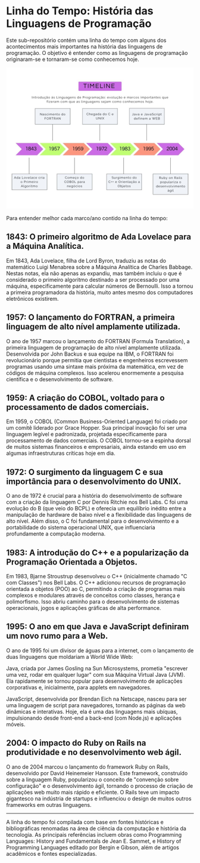 # Linha do Tempo: História das Linguagens de Programação

Este sub-repositório contém uma linha do tempo com alguns dos acontecimentos mais importantes na história das linguagens de programação. O objetivo é entender como as linguagens de programação originaram-se e tornaram-se como conhecemos hoje.

![Linha do Tempo](https://github.com/mfevasconcelos/Fundamentos-Linguagens-UFC/blob/main/01-introducao/timeline.jpg)

Para entender melhor cada marco/ano contido na linha do tempo:

## 1843: O primeiro algoritmo de Ada Lovelace para a Máquina Analítica.

Em 1843, Ada Lovelace, filha de Lord Byron, traduziu as notas do matemático Luigi Menabrea sobre a Máquina Analítica de Charles Babbage. Nestas notas, ela não apenas as expandiu, mas também incluiu o que é considerado o primeiro algoritmo destinado a ser processado por uma máquina, especificamente para calcular números de Bernoulli. Isso a tornou a primeira programadora da história, muito antes mesmo dos computadores eletrônicos existirem.

## 1957: O lançamento do FORTRAN, a primeira linguagem de alto nível amplamente utilizada.

O ano de 1957 marcou o lançamento do FORTRAN (Formula Translation), a primeira linguagem de programação de alto nível amplamente utilizada. Desenvolvida por John Backus e sua equipe na IBM, o FORTRAN foi revolucionário porque permitia que cientistas e engenheiros escrevessem programas usando uma sintaxe mais próxima da matemática, em vez de códigos de máquina complexos. Isso acelerou enormemente a pesquisa científica e o desenvolvimento de software.

## 1959: A criação do COBOL, voltado para o processamento de dados comerciais.

Em 1959, o COBOL (Common Business-Oriented Language) foi criado por um comitê liderado por Grace Hopper. Sua principal inovação foi ser uma linguagem legível e padronizada, projetada especificamente para processamento de dados comerciais. O COBOL tornou-se a espinha dorsal de muitos sistemas financeiros e empresariais, ainda estando em uso em algumas infraestruturas críticas hoje em dia.

## 1972: O surgimento da linguagem C e sua importância para o desenvolvimento do UNIX.

O ano de 1972 é crucial para a história do desenvolvimento de software com a criação da linguagem C por Dennis Ritchie nos Bell Labs. C foi uma evolução do B (que veio do BCPL) e oferecia um equilíbrio inédito entre a manipulação de hardware de baixo nível e a flexibilidade das linguagens de alto nível. Além disso, o C foi fundamental para o desenvolvimento e a portabilidade do sistema operacional UNIX, que influenciaria profundamente a computação moderna.

## 1983: A introdução do C++ e a popularização da Programação Orientada a Objetos.

Em 1983, Bjarne Stroustrup desenvolveu o C++ (inicialmente chamado "C com Classes") nos Bell Labs. O C++ adicionou recursos de programação orientada a objetos (POO) ao C, permitindo a criação de programas mais complexos e modulares através de conceitos como classes, herança e polimorfismo. Isso abriu caminho para o desenvolvimento de sistemas operacionais, jogos e aplicações gráficas de alta performance.

## 1995: O ano em que Java e JavaScript definiram um novo rumo para a Web.

O ano de 1995 foi um divisor de águas para a internet, com o lançamento de duas linguagens que moldariam a World Wide Web:

Java, criada por James Gosling na Sun Microsystems, prometia "escrever uma vez, rodar em qualquer lugar" com sua Máquina Virtual Java (JVM). Ela rapidamente se tornou popular para desenvolvimento de aplicações corporativas e, inicialmente, para applets em navegadores.

JavaScript, desenvolvida por Brendan Eich na Netscape, nasceu para ser uma linguagem de script para navegadores, tornando as páginas da web dinâmicas e interativas. Hoje, ela é uma das linguagens mais ubíquas, impulsionando desde front-end a back-end (com Node.js) e aplicações móveis.

## 2004: O impacto do Ruby on Rails na produtividade e no desenvolvimento web ágil.

O ano de 2004 marcou o lançamento do framework Ruby on Rails, desenvolvido por David Heinemeier Hansson. Este framework, construído sobre a linguagem Ruby, popularizou o conceito de "convenção sobre configuração" e o desenvolvimento ágil, tornando o processo de criação de aplicações web muito mais rápido e eficiente. O Rails teve um impacto gigantesco na indústria de startups e influenciou o design de muitos outros frameworks em outras linguagens.

---
A linha do tempo foi compilada com base em fontes históricas e bibliográficas renomadas na área de ciência da computação e história da tecnologia. As principais referências incluem obras como Programming Languages: History and Fundamentals de Jean E. Sammet, e History of Programming Languages editado por Bergin e Gibson, além de artigos acadêmicos e fontes especializadas.
